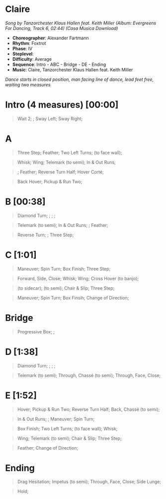 # Claire
*Song by Tanzorchester Klaus Hallen feat. Keith Miller (Album: Evergreens For Dancing, Track 6, 02:44) (Casa Musica Download)*
 
* **Choreographer**: Alexander Fartmann
* **Rhythm**: Foxtrot
* **Phase**: IV
* **Steplevel**: 
* **Difficulty**: Average
* **Sequence**: Intro - ABC - Bridge - DE - Ending
* **Music**: Claire, Tanzorchester Klaus Hallen feat. Keith Miller
 
*Dance starts in closed position, man facing line of dance, lead feet free, waiting two measures*
 
# Intro (4 measures) [00:00]

> Wait 2; ; Sway Left; Sway Right;

# A

> Three Step; Feather; Two Left Turns; (to face wall); 

> Whisk; Wing; Telemark (to semi); In & Out Runs;

> ; Feather; Reverse Turn Half; Hover Corté;

> Back Hover; Pickup & Run Two;

# B [00:38]

> Diamond Turn; ; ; ;

> Telemark (to semi); In & Out Runs; ; Feather;

> Reverse Turn; ; Three Step;

# C [1:01]

> Maneuver; Spin Turn; Box Finish; Three Step; 

> Forward, Side, Close; Whisk; Wing; Cross Hover (to banjo);

> (to sidecar); (to semi); Chair & Slip; Three Step;

> Maneuver; Spin Turn; Box Finsih; Change of Direction;

# Bridge

> Progressive Box; ;
 
# D [1:38]

> Diamond Turn; ; ; ;

> Telemark (to semi); Through, Chassé (to semi); Through, Face, Close; 

# E [1:52]

> Hover; Pickup & Run Two; Reverse Turn Half; Back, Chassé (to semi);

> In & Out Runs; ; Maneuver; Spin Turn;

> Box Finish; Two Left Turns; (to face wall); Whisk;

> Wing; Telemark (to semi); Chair & Slip; Three Step;

> Feather; Change of Direction;  

# Ending

> Drag Hesitation; Impetus (to semi); Through, Face, Close; Side Lunge; 

> Hold; 


